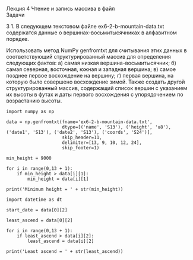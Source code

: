 Лекция 4 Чтение и запись массива в файл  
Задачи  
  
З 1. В следующем текстовом файле ex6-2-b-mountain-data.txt содержатся данные о вершинах-восьмитысячниках в алфавитном порядке.  
  
Использовать метод NumPy genfromtxt для считывания этих данных в соответствующий структурированный массив для определения следующих фактов: а) самая низкая вершина-восьмитысячник; б) самая северная, восточная, южная и западная вершина; в) самое позднее первое восхождение на вершину; г) первая вершина, на которую было совершено восхождение зимой. Также создать другой структурированный массив, содержащий список вершин с указанием их высоты в футах и даты первого восхождения с упорядочением по возрастанию высоты.  
  
    import numpy as np  
  
    data = np.genfromtxt(fname='ex6-2-b-mountain-data.txt',  
                         dtype=[('name', 'S13'), ('height', 'u8'), ('date1', 'S13'), ('date2', 'S13'), ('coords', 'S24')],  
                         skip_header=11,  
                         delimiter=[13, 9, 10, 12, 24],  
                         skip_footer=1)  
					 
    min_height = 9000  
  
    for i in range(0,13 + 1):  
        if min_height > data[i][1]:  
            min_height = data[i][1]  
  
    print('Minimum height = ' + str(min_height))  
  
    import datetime as dt  
  
    start_date = data[0][2]  
  
    least_ascend = data[0][2]  
  
    for i in range(0,13 + 1):  
        if least_ascend > data[i][2]:  
            least_ascend = data[i][2]  
  
    print('Least ascend = ' + str(least_ascend))  